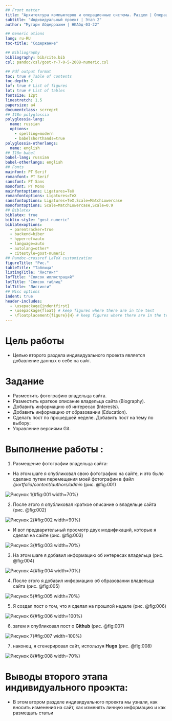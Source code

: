 ```yaml
---
## Front matter
title: "Архитектура компьютеров и операционные системы. Раздел | Операционные системы"
subtitle: "Индивидуальный проект | Этап 2"
author: "Мугари Абдеррахим | НКАбд-03-22"

## Generic otions
lang: ru-RU
toc-title: "Содержание"

## Bibliography
bibliography: bib/cite.bib
csl: pandoc/csl/gost-r-7-0-5-2008-numeric.csl

## Pdf output format
toc: true # Table of contents
toc-depth: 2
lof: true # List of figures
lot: true # List of tables
fontsize: 12pt
linestretch: 1.5
papersize: a4
documentclass: scrreprt
## I18n polyglossia
polyglossia-lang:
  name: russian
  options:
	- spelling=modern
	- babelshorthands=true
polyglossia-otherlangs:
  name: english
## I18n babel
babel-lang: russian
babel-otherlangs: english
## Fonts
mainfont: PT Serif
romanfont: PT Serif
sansfont: PT Sans
monofont: PT Mono
mainfontoptions: Ligatures=TeX
romanfontoptions: Ligatures=TeX
sansfontoptions: Ligatures=TeX,Scale=MatchLowercase
monofontoptions: Scale=MatchLowercase,Scale=0.9
## Biblatex
biblatex: true
biblio-style: "gost-numeric"
biblatexoptions:
  - parentracker=true
  - backend=biber
  - hyperref=auto
  - language=auto
  - autolang=other*
  - citestyle=gost-numeric
## Pandoc-crossref LaTeX customization
figureTitle: "Рис."
tableTitle: "Таблица"
listingTitle: "Листинг"
lofTitle: "Список иллюстраций"
lotTitle: "Список таблиц"
lolTitle: "Листинги"
## Misc options
indent: true
header-includes:
  - \usepackage{indentfirst}
  - \usepackage{float} # keep figures where there are in the text
  - \floatplacement{figure}{H} # keep figures where there are in the text
---
```


# Цель работы

- Целью второго раздела индивидуального проекта является добавление данных о себе на сайт.

# Задание

* Разместить фотографию владельца сайта.
* Разместить краткое описание владельца сайта (Biography).
* Добавить информацию об интересах (Interests).
* Добавить информацию от образовании (Education).
* Сделать пост по прошедшей неделе.
Добавить пост на тему по выбору:
* Управление версиями Git.

# Выполнение работы :

1. Размещение фотографии владельца сайта:

- На этом шаге я опубликовал свою фотографию на сайте, и это было сделано путем перемещения моей фотографии в файл */portfolio/content/authors/admin* (рис. @fig:001)

![Рисунок 1](image/1.png){#fig:001 width=70%}

2. После этого я опубликовал краткое описание о владельце сайта (рис. @fig:002)

![Рисунок 2](image/2.png){#fig:002 width=90%}

- И вот предварительный просмотр двух модификаций, которые я сделал на сайте (рис. @fig:003)

![Рисунок 3](image/1.1.png){#fig:003 width=70%}

3. На этом шаге я добавил информацию об интересах владельца (рис. @fig:004)

![Рисунок 4](image/3.png){#fig:004 width=70%}

4. После этого я добавил информацию об образовании владельца сайта (рис. @fig:005)

![Рисунок 5](image/4.png){#fig:005 width=70%}

5. Я создал пост о том, что я сделал на прошлой неделе (рис. @fig:006)

![Рисунок 6](image/5.png){#fig:006 width=100%}

6. затем я опубликовал пост о **Github** (рис. @fig:007)

![Рисунок 7](image/6.png){#fig:007 width=100%}

7. наконец, я сгенерировал сайт, используя **Hugo** (рис. @fig:008)

![Рисунок 8](image/7.png){#fig:008 width=70%}



# Выводы второго этапа индивидуального проэкта:

- В этом втором разделе индивидуального проекта мы узнали, как вносить изменения на сайт, как изменять личную информацию и как размещать статьи
